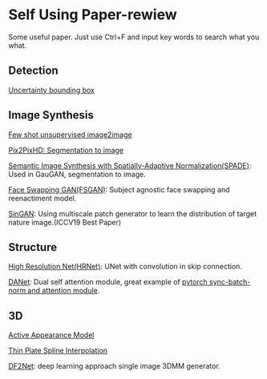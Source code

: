 # Self Using Paper-rewiew
Some useful paper. Just use Ctrl+F and input key words to search what you what.

## Detection
[Uncertainty bounding box](https://arxiv.org/abs/1809.08545)

## Image Synthesis
[Few shot unsupervised image2image](https://arxiv.org/abs/1905.01723)

[Pix2PixHD: Segmentation to image](https://arxiv.org/abs/1711.11585)

[Semantic Image Synthesis with Spatially-Adaptive Normalization(SPADE)](https://arxiv.org/abs/1903.07291): Used in GauGAN, segmentation to image.

[Face Swapping GAN(FSGAN)](https://arxiv.org/abs/1908.05932): Subject agnostic face swapping and reenactiment model.

[SinGAN](https://arxiv.org/abs/1905.01164): Using multiscale patch generator to learn the distribution of target nature image.(ICCV19 Best Paper)

## Structure
[High Resolution Net(HRNet)](https://arxiv.org/abs/1904.04514): UNet with convolution in skip connection.

[DANet](https://arxiv.org/abs/1809.02983): Dual self attention module, great example of [pytorch sync-batch-norm and attention module](https://github.com/junfu1115/DANet).

## 3D
[Active Appearance Model](https://www.cs.cmu.edu/~efros/courses/LBMV07/Papers/cootes-eccv-98.pdf)

[Thin Plate Spline Interpolation](https://en.wikipedia.org/wiki/Thin_plate_spline)

[DF2Net](http://openaccess.thecvf.com/content_ICCV_2019/papers/Zeng_DF2Net_A_Dense-Fine-Finer_Network_for_Detailed_3D_Face_Reconstruction_ICCV_2019_paper.pdf): deep learning approach single image 3DMM generator.
